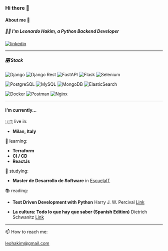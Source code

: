 ### Hi there 👋

#### About me 🚀

##### 🧑‍💻 I'm Leonardo Hakim, a **Python Backend Developer**

[![linkedin](https://img.shields.io/badge/LinkedIn-0077B5?style=for-the-badge&logo=linkedin&logoColor=white)](https://www.linkedin.com/in/leohakim/)

___

##### 🎛 Stack

![Django](https://img.shields.io/badge/Django-092E20?style=for-the-badge&logo=django&logoColor=green)
![Django Rest](https://img.shields.io/badge/DJANGO-REST-ff1709?style=for-the-badge&logo=django&logoColor=white&color=ff1709&labelColor=gray)
![FastAPI](https://img.shields.io/badge/fastapi-109989?style=for-the-badge&logo=FASTAPI&logoColor=white)
![Flask](https://img.shields.io/badge/Flask-000000?style=for-the-badge&logo=flask&logoColor=white)
![Selenium](https://img.shields.io/badge/Selenium-43B02A?style=for-the-badge&logo=Selenium&logoColor=white)


![PostgreSQL](https://img.shields.io/badge/PostgreSQL-316192?style=for-the-badge&logo=postgresql&logoColor=white)
![MySQL](https://img.shields.io/badge/MySQL-00000F?style=for-the-badge&logo=mysql&logoColor=white)
![MongoDB](https://img.shields.io/badge/MongoDB-4EA94B?style=for-the-badge&logo=mongodb&logoColor=white)
![ElasticSearch](https://img.shields.io/badge/ElasticSearch-E83E8C?style=for-the-badge&logo=elasticsearch&logoColor=white)


![Docker](https://img.shields.io/badge/Docker-2CA5E0?style=for-the-badge&logo=docker&logoColor=white)
![Postman](https://img.shields.io/badge/Postman-FF6C37?style=for-the-badge&logo=Postman&logoColor=white)
![Nginx](https://img.shields.io/badge/Nginx-009639?style=for-the-badge&logo=nginx&logoColor=white)



___

#### I’m currently...

🇮🇹 live in: 

- **Milan, Italy**

🌱 learning: 

- **Terraform**
- **CI / CD**
- **ReactJs**

📝 studying: 

- **Master de Desarrollo de Software** in [EscuelaIT](https://www.escuela.it/)

📚 reading: 

- **Test Driven Development with Python** Harry J. W. Percival [Link](https://www.amazon.com/Test-Driven-Development-Python-Selenium-JavaScript/dp/1491958707)
            
- **La cultura: Todo lo que hay que saber (Spanish Edition)** Dietrich Schwanitz [Link](https://www.amazon.it/cultura-Todo-que-saber-Spanish-ebook/dp/B07CBDR5FS/)

___

📫 How to reach me: 

leohakim@gmail.com


<!--
**leohakim/leohakim** is a ✨ _special_ ✨ repository because its `README.md` (this file) appears on your GitHub profile.

Here are some ideas to get you started:

- 🔭 I’m currently working on ...
- 🌱 I’m currently learning ...
- 👯 I’m looking to collaborate on ...
- 🤔 I’m looking for help with ...
- 💬 Ask me about ...
- 📫 How to reach me: ...
- 😄 Pronouns: ...
- ⚡ Fun fact: ...
-->

